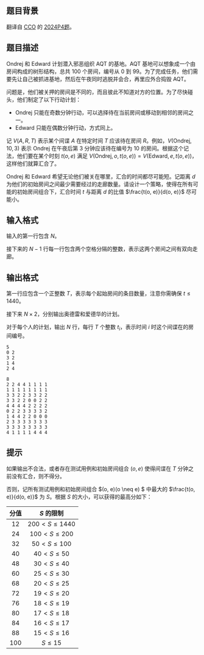 ## 题目背景
翻译自 [CCO](https://cemc.uwaterloo.ca/resources/past-contests?contest_category=80) 的 [2024P4题](https://dmoj.ca/problem/cco24p4)。

## 题目描述
Ondrej 和 Edward 计划潜入邪恶组织 AQT 的基地。AQT 基地可以想象成一个由房间构成的树形结构，总共 $100$ 个房间，编号从 $0$ 到 $99$。为了完成任务，他们需要先让自己被抓进基地，然后在午夜同时逃脱并会合，再里应外合捣毁 AQT。

问题是，他们被关押的房间是不同的，而且彼此不知道对方的位置。为了尽快碰头，他们制定了以下行动计划：

- Ondrej 只能在奇数分钟行动，可以选择待在当前房间或移动到相邻的房间之一。
- Edward 只能在偶数分钟行动，方式同上。

记 $V(A, R, T)$ 表示某个间谍 $A$ 在特定时间 $T$ 应该待在房间 $R$。例如，$V(\text{Ondrej}, 10, 3)$ 表示 Ondrej 在午夜后第 $3$ 分钟应该待在编号为 $10$ 的房间。根据这个记法，他们要在某个时刻 $t(o, e)$ 满足 $V(\text{Ondrej}, o, t(o, e)) = V(\text{Edward}, e, t(o, e))$，这样他们就算汇合了。

Ondrej 和 Edward 希望无论他们被关在哪里，汇合的时间都尽可能短。记距离 $d$ 为他们的初始房间之间最少需要经过的走廊数量。请设计一个策略，使得在所有可能的初始房间组合下，汇合时间 $t$ 与距离 $d$ 的比值 $\frac{t(o, e)}{d(o, e)}$ 尽可能小。

## 输入格式
输入的第一行包含 $N$。

接下来的 $N−1$ 行每一行包含两个空格分隔的整数，表示这两个房间之间有双向走廊。

## 输出格式
第一行应包含一个正整数 $T$，表示每个起始房间的条目数量，注意你需确保 $t \le 1440$。

接下来 $N \times 2$，分别输出奥德雷和爱德华的计划。

对于每个人的计划，输出 $N$ 行，每行 $T$ 个整数 $t_i$，表示时间 $i$ 时这个间谍在的房间编号。

```input1
5
0 2
3 2
1 4
2 4
```

```output1
8
2 2 4 4 1 1 1 1
1 1 1 1 1 1 1 1
3 3 2 2 3 3 2 2
3 3 2 2 0 0 2 2
4 4 4 4 2 2 2 2
0 2 2 3 3 3 3 2
1 4 4 2 2 0 0 0
2 3 3 3 3 3 3 3
3 3 3 3 3 3 3 3
4 1 1 1 1 4 4 4
```

## 提示
如果输出不合法，或者存在测试用例和初始房间组合 $(o, e)$ 使得间谍在 $T$ 分钟之前没有汇合，则不得分。

否则，记所有测试用例和初始房间组合 $(o, e)(o \neq e) $ 中最大的 $\frac{t(o, e)}{d(o, e)}$ 为 $S$。根据 $S$ 的大小，可以获得的最高分如下：


| 分值 | $S$ 的限制 |
| :----------: | :----------: |
|$12$ | $200<S \leq 1440$|
|$24$ | $100<S \leq 200$|
|$32$ | $50<S \leq 100$|
|$40$ | $40<S \leq 50$|
|$48$ | $30<S \leq 40$|
|$60$ | $25<S \leq 30$|
|$68$ | $20<S \leq 25$|
|$72$ | $19<S \leq 20$|
|$76$ | $18<S \leq 19$|
|$80$ | $17<S \leq 18$|
|$84$ | $16<S \leq 17$|
|$88$ | $15<S \leq 16$|
|$100$ | $S \le 15$|

